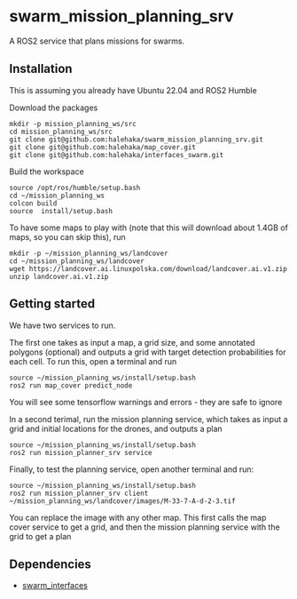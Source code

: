 # swarm_mission_planning_srv
A ROS2 service that plans missions for swarms.

## Installation

This is assuming you already have Ubuntu 22.04 and ROS2 Humble

Download the packages
```console
mkdir -p mission_planning_ws/src
cd mission_planning_ws/src
git clone git@github.com:halehaka/swarm_mission_planning_srv.git
git clone git@github.com:halehaka/map_cover.git
git clone git@github.com:halehaka/interfaces_swarm.git
```

Build the workspace
```console
source /opt/ros/humble/setup.bash
cd ~/mission_planning_ws
colcon build
source  install/setup.bash
```

To have some maps to play with (note that this will download about 1.4GB of maps, so you can skip this), run
```console
mkdir -p ~/mission_planning_ws/landcover
cd ~/mission_planning_ws/landcover
wget https://landcover.ai.linuxpolska.com/download/landcover.ai.v1.zip
unzip landcover.ai.v1.zip
```

## Getting started

We have two services to run. 

The first one takes as input a map, a grid size, and some annotated polygons (optional) and outputs a grid with target detection probabilities for each cell.
To run this, open a terminal and run 
```console
source ~/mission_planning_ws/install/setup.bash
ros2 run map_cover predict_node
```
You will see some tensorflow warnings and errors - they are safe to ignore


In a second terimal, run the mission planning service, which takes as input a grid and initial locations for the drones, and outputs a plan
```console
source ~/mission_planning_ws/install/setup.bash
ros2 run mission_planner_srv service
```

Finally, to test the planning service, open another terminal and run:

```console
source ~/mission_planning_ws/install/setup.bash
ros2 run mission_planner_srv client ~/mission_planning_ws/landcover/images/M-33-7-A-d-2-3.tif
```
You can replace the image with any other map.
This first calls the map cover service to get a grid, and then the mission planning service with the grid to get a plan

## Dependencies

* [swarm_interfaces](https://github.com/halehaka/interfaces_swarm)
